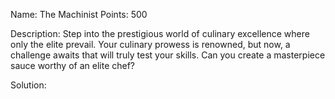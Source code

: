 Name: The Machinist 
Points: 500 

Description:
Step into the prestigious world of culinary excellence where only the elite prevail. Your culinary prowess is renowned, but now, a challenge awaits that will truly test your skills. Can you create a masterpiece sauce worthy of an elite chef? 

Solution:
